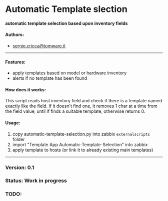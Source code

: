 # Automatic Template slection
#### automatic template selection based upon inventory fields


#### Authors:
- sergio.cricca@tomware.it

___
#### Features:
- apply templates based on model or hardware inventory
- alerts if no template has been found

#### How does it works:
This script reads host inventory field and check if there is a template named exactly like the field.
If it doesn't find one, it removes 1 char at a time from the field value, until if finds a suitable template, otherwise returns 0.

#### Usage:
1. copy automatic-template-selection.py into zabbix ```externalscripts``` folder   
2. import "Template App Automatic-Template-Selection" into zabbix  
3. apply template to hosts (or link it to already existing main templates)

___
### Version: 0.1
### Status: Work in progress
### TODO:



